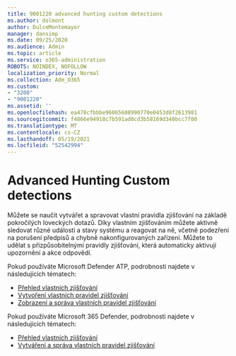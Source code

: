 ```yaml
---
title: 9001220 advanced hunting custom detections
ms.author: dolmont
author: DulceMontemayor
manager: dansimp
ms.date: 09/25/2020
ms.audience: Admin
ms.topic: article
ms.service: o365-administration
ROBOTS: NOINDEX, NOFOLLOW
localization_priority: Normal
ms.collection: Adm_O365
ms.custom:
- "3200"
- "9001220"
ms.assetid: ''
ms.openlocfilehash: ea478cfbbbe96065608990770e0453d8f2613981
ms.sourcegitcommit: f4866e94918c7b591ad0cd3b58169d340bcc7f00
ms.translationtype: MT
ms.contentlocale: cs-CZ
ms.lasthandoff: 05/19/2021
ms.locfileid: "52542994"
---
```

# <a name="advanced-hunting-custom-detections"></a>Advanced Hunting Custom detections

Můžete se naučit vytvářet a spravovat vlastní pravidla zjišťování na základě pokročilých loveckých dotazů. Díky vlastním zjišťováním můžete aktivně sledovat různé události a stavy systému a reagovat na ně, včetně podezření na porušení předpisů a chybně nakonfigurovaných zařízení. Můžete to udělat s přizpůsobitelnými pravidly zjišťování, která automaticky aktivují upozornění a akce odpovědí.
  
Pokud používáte Microsoft Defender ATP, podrobnosti najdete v následujících tématech: 
- [Přehled vlastních zjišťování](/windows/security/threat-protection/microsoft-defender-atp/overview-custom-detections)
- [Vytvoření vlastních pravidel zjišťování](/windows/security/threat-protection/microsoft-defender-atp/custom-detection-rules)
- [Zobrazení a správa vlastních pravidel zjišťování](/windows/security/threat-protection/microsoft-defender-atp/custom-detections-manage)

Pokud používáte Microsoft 365 Defender, podrobnosti najdete v následujících tématech: 
- [Přehled vlastních zjišťování](/microsoft-365/security/mtp/custom-detections-overview)
- [Vytváření a správa vlastních pravidel zjišťování](/microsoft-365/security/mtp/custom-detection-rules)
